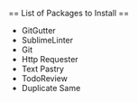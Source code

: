 == List of Packages to Install ==
* GitGutter
* SublimeLinter
* Git
* Http Requester
* Text Pastry
* TodoReview
* Duplicate Same
